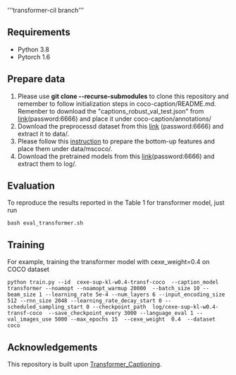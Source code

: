 '''transformer-cil branch'''

## Requirements
- Python 3.8
- Pytorch 1.6

## Prepare data
1. Please use **git clone --recurse-submodules** to clone this repository and remember to follow initialization steps in coco-caption/README.md. Remenber to download the "captions_robust_val_test.json" from [link](https://pan.baidu.com/s/1zt9LhEqrWM-dJkQ5mrG5VQ)(password:6666) and place it under coco-caption/annotations/
2. Download the preprocessd dataset from this [link](https://pan.baidu.com/s/1rGX-18JJGq9WmDCZ_saidw) 
(password:6666) and extract it to data/.
3. Please follow this [instruction](https://github.com/ruotianluo/self-critical.pytorch/blob/master/data/README.md#convert-from-peteanderson80s-original-file) to prepare the bottom-up features and place them under data/mscoco/.
4. Download the pretrained models from this [link](https://pan.baidu.com/s/1L_S0vJugCFeg1Zj9v_GgiQ)(password:6666) and extract them to log/.

## Evaluation
To reproduce the results reported in the Table 1 for transformer model, just run

```
bash eval_transformer.sh
```

## Training
For example, training the transformer model with cexe_weight=0.4 on COCO dataset
```
python train.py --id  cexe-sup-kl-w0.4-transf-coco  --caption_model transformer --noamopt --noamopt_warmup 20000  --batch_size 10 --beam_size 1 --learning_rate 5e-4 --num_layers 6 --input_encoding_size 512 --rnn_size 2048 --learning_rate_decay_start 0 --scheduled_sampling_start 0 --checkpoint_path  log/cexe-sup-kl-w0.4-transf-coco  --save_checkpoint_every 3000 --language_eval 1 --val_images_use 5000 --max_epochs 15  --cexe_weight  0.4  --dataset  coco
```

## Acknowledgements
This repository is built upon [Transformer_Captioning](https://github.com/ruotianluo/Transformer_Captioning).
